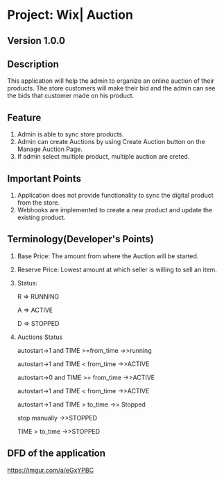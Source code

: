 # Project: Wix| Auction

## Version 1.0.0

## Description
This application will help the admin to organize an online auction of their products. The store customers will make their bid and the admin can see the bids that customer made on his product.


## Feature
1. Admin is able to sync store products.
2. Admin can create Auctions by using Create Auction button on the Manage Auction Page.
3. If admin select multiple product, multiple auction are creted.

## Important Points
1. Application does not provide functionality to sync the digital product from the store.
2. Webhooks are implemented to create a new product and update the existing product.

## Terminology(Developer's Points)
1. Base Price: The amount from where the Auction will be started.
2. Reserve Price: Lowest amount at which seller is willing to sell an item.
3. Status:

    R => RUNNING 

    A => ACTIVE 

    D => STOPPED

4. Auctions Status

    autostart->1 and TIME >=from_time ->>running

    autostart->1 and TIME < from_time ->>ACTIVE

    autostart->0 and TIME >= from_time ->>ACTIVE

    autostart->1 and TIME < from_time ->>ACTIVE

    autostart->1 and TIME > to_time ->> Stopped

    stop manually ->>STOPPED

    TIME > to_time ->>STOPPED


## DFD of the application
https://imgur.com/a/eGxYPBC